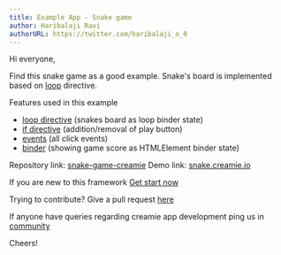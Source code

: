 ```yaml
---
title: Example App - Snake game
author: Haribalaji Ravi
authorURL: https://twitter.com/haribalaji_o_0
---
```


Hi everyone,

Find this snake game as a good example. Snake's board is implemented based on [loop](https://creamie.io/docs/directives#how-to-display-list-of-data-to-dom) directive.

Features used in this example

- [loop directive](https://creamie.io/docs/directives) (snakes board as loop binder state)
- [if directive](https://creamie.io/docs/directives) (addition/removal of play button)
- [events](https://creamie.io/docs/events) (all click events)
- [binder](https://creamie.io/docs/binder) (showing game score as HTMLElement binder state)

Repository link: [snake-game-creamie](https://github.com/Haribalajiravi/snake-game-creamie)
Demo link: [snake.creamie.io](https://snake.creamie.io)

If you are new to this framework [Get start now](https://creamie.io/docs/installation)

Trying to contribute? Give a pull request [here](https://github.com/haribalajiravi/creamie)

If anyone have queries regarding creamie app development ping us in [community](https://gitter.im/creamie-cli/community?utm_source=share-link&utm_medium=link&utm_campaign=share-link)

Cheers!
